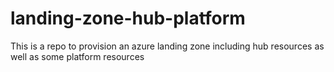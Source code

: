 # landing-zone-hub-platform
This is a repo to provision an azure landing zone including hub resources as well as some platform resources
